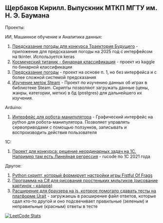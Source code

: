 ## Щербаков Кирилл. Выпускник МТКП МГТУ им. Н. Э. Баумана

Проекты:

ИИ, Машинное обучение и Аналитика данных:
1. [Предсказание погоды для конкурса Траектория Будущего](https://github.com/Tirkirill/Forecasting_trajectory) - приложение для предсказания погоды на 2025 год с интерфейсом на tkinter. Используется keras
2. [Космический титаник - бинарная классификация](https://github.com/Tirkirill/SpaceTitanic) - проект из kaggle по бинарной классификации
3. [Предсказание погоды](https://github.com/Tirkirill/Forecasting_experiment) - проект на основе п. 1, но без интерфейса и с более сложной системой предсказания
4. [Изучение меток Steam](https://github.com/Tirkirill/SteamDB) - Проект по изучению данных об играх в библиотеке Steam. Скрипты позволяют загружать данные (цены, жанры, категории, метки) в бд (postgres) для дальнейшего их изучения.

Arduino:
1. [Интерфейс для робота-манипулятора](https://github.com/Tirkirill/Manipulator) - Графический интерфейс на python для робота-манипулятора. Позволяет управлять сервоприводами с помощью ползунков, записывать и воспроизводить действия пользователя

1С:
1. [Проект для конкурса: решение неординарных задач на 1С. Например там есть Линейная регрессия](https://github.com/Tirkirill/Rucode1C) - rucode по 1С 2021 года

Другое:
1. [Python скрипт, который формирует настройки игры Fistful Of Frags](https://github.com/Tirkirill/FOF_Script)
2. [Программа на C# для рисования простеньких мультиков (рисование картинок - кадров)](https://github.com/Tirkirill/Paint)
3. [Расширение для браузера на js, которое помогало сдавать тесты на платформе Urait](https://github.com/Tirkirill/UraitTestExtension) - загружаешь в расширение файл ответов, которые сдал кто-то другой и оно подсвечивает правильные (зеленым) и неправильные (красным) ответы в тесте



[![LeetCode Stats](https://leetcard.jacoblin.cool/tirkirill?theme=light&font=Sirin%20Stencil&ext=heatmap)](https://leetcode.com/tirkirill)
